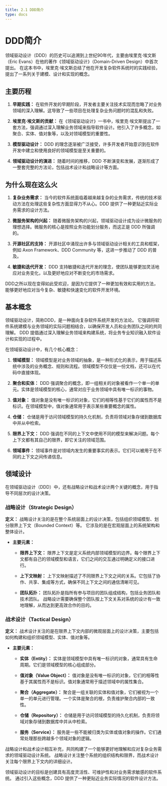```yaml
---
title: 2.1 DDD简介
type: docs
---
```


# DDD简介

领域驱动设计（DDD）的历史可以追溯到上世纪90年代，主要由埃里克·埃文斯（Eric Evans）在他的著作《领域驱动设计》（Domain-Driven Design）中首次提出。
在这本书中，埃里克·埃文斯总结了他在开发复杂软件系统时的实践经验，提出了一系列关于建模、设计和实现的概念。

## 主要历程

1. **早期实践：** 在软件开发的早期阶段，开发者主要关注技术实现而忽略了对业务领域的深入理解。这导致了一些项目在处理复杂业务问题时的混乱和失败。

2. **埃里克·埃文斯的贡献：** 在《领域驱动设计》一书中，埃里克·埃文斯提出了一套方法，强调通过深入理解业务领域来指导软件设计。他引入了许多概念，如聚合、实体、值对象等，以及对领域模型的重要性。

3. **模型驱动设计：** DDD 的理念逐渐被广泛接受，许多开发者开始意识到在软件开发中建立和使用良好的领域模型是至关重要的。

4. **领域驱动设计的演进：** 随着时间的推移，DDD 不断演变和发展，逐渐形成了一整套完整的方法论，包括战术设计和战略设计等方面。

## 为什么现在这么火

1. **复杂业务需求：** 当今的软件系统面临着越来越复杂的业务需求，传统的技术驱动方法在处理这些复杂性方面显得力不从心。DDD 提供了一种更贴近实际业务需求的设计方法。

2. **微服务架构的兴起：** 随着微服务架构的兴起，领域驱动设计成为设计微服务的理想选择。微服务的核心是按照业务功能划分服务，而这正是 DDD 所强调的。

3. **开源社区的支持：** 开源社区中涌现出许多与领域驱动设计相关的工具和框架，例如 Axon Framework、DDD Community 等，这进一步推动了 DDD 的普及。

4. **敏捷和迭代开发：** DDD 支持敏捷和迭代开发的理念，使团队能够更加灵活地应对业务变化，以及更好地应对不断变化的市场需求。

DDD之所以现在变得如此受欢迎，是因为它提供了一种更加有效和实用的方法，能够更好地应对当今复杂、敏捷和快速变化的软件开发环境。

## 基本概念

领域驱动设计，简称DDD，是一种面向复杂软件系统开发的方法论。
它强调将软件系统建模与业务领域的实际问题相结合，以确保开发人员和业务团队之间的共同理解。
DDD 提倡通过深入理解业务领域来构建系统，将业务专业知识融入软件设计和实现的过程中。

在领域驱动设计中，有几个核心概念：

1. **领域模型：** 领域模型是对业务领域的抽象，是一种形式化的表示，用于描述系统中涉及的业务概念、规则和流程。领域模型不仅仅是一份文档，还可以在代码中直接体现。

2. **聚合和实体：** DDD 强调聚合的概念，即一组相关的对象被看作一个单一的单元。实体是领域模型的核心，通常对应于业务领域中具有唯一标识的事物。

3. **值对象：** 值对象是没有唯一标识的对象，它们的相等性基于它们的属性而不是标识。在领域模型中，值对象通常用于表示某些重要概念的属性。

4. **仓储：** 仓储是用于访问领域模型的持久化机制，负责将领域对象存储到数据库中并从中检索。

5. **限界上下文：** DDD 强调在不同的上下文中使用不同的模型来解决问题。每个上下文都有其自己的限界，即它关注的领域范围。

6. **领域事件：** 领域事件是对领域内发生的重要事实的表示。它们可以被用于在不同的上下文之间传递信息。


## 领域设计

在领域驱动设计（DDD）中，还有战略设计和战术设计两个关键的概念，用于指导不同层次的设计决策。

### 战略设计（Strategic Design）

**定义：** 战略设计关注的是在整个系统层面上的设计决策，包括组织领域模型、划分限界上下文（Bounded Context）等。
它涉及的是在宏观层面上的系统架构和整体设计。

- **主要元素：**
    - **限界上下文：** 限界上下文是定义系统内部领域模型的边界。每个限界上下文都有自己的领域模型和语言，它们之间的交互通过明确定义的接口进行。

    - **上下文映射：** 上下文映射描述了不同限界上下文之间的关系。它包括了协作、共享、集成等方式，确保不同上下文之间的通信清晰可见。

    - **团队拓扑：** 团队拓扑是指所有参与项目的团队组成结构，包括业务团队和技术团队。
    战略设计需要确保整个团队按上下文关系对系统的设计有一致地理解，从而达到更高效合作的目的。

### 战术设计（Tactical Design）

**定义：** 战术设计关注的是在限界上下文内部的微观层面上的设计决策，主要包括如何构建和组织领域模型、实体、值对象等。

- **主要元素：**
    - **实体（Entity）：** 实体是领域模型中具有唯一标识的对象，通常具有生命周期。它们是领域模型的核心组成部分。

    - **值对象（Value Object）：** 值对象是没有唯一标识的对象，它们的相等性基于其属性而不是标识。值对象通常用于描述领域中的属性集合。

    - **聚合（Aggregate）：** 聚合是一组关联的实体和值对象，它们被视为一个单一的单元进行管理。一个实体是聚合的根，负责维护聚合内部的一致性。

    - **仓储（Repository）：** 仓储是用于访问领域模型的持久化机制，负责将领域对象存储到数据库中并从中检索。

    - **服务（Service）：** 服务是一些不能被归类为实体或值对象的操作。它们通常处理那些跨越多个领域对象的逻辑。

战略设计和战术设计相互补充，共同构建了一个能够更好地理解和应对复杂业务需求的领域驱动设计系统。
战略设计关注整个系统的组织结构和限界，而战术设计关注每个限界上下文内的详细设计。

领域驱动设计的目标是创建具有高度灵活性、可维护性和对业务需求敏感的软件系统。
通过引入这些概念，DDD 提供了一种更贴近业务实际情况的软件设计方法。

